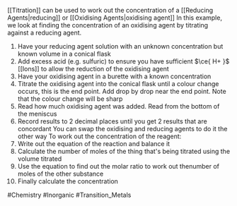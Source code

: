 [[Titration]] can be used to work out the concentration of a [[Reducing Agents|reducing]] or [[Oxidising Agents|oxidising agent]]
In this example, we look at finding the concentration of an oxidising agent by titrating against a reducing agent. 
1. Have your reducing agent solution with an unknown concentration but known volume in a conical flask
2. Add excess acid (e.g. sulfuric) to ensure you have sufficient $\ce{ H+ }$ [[Ions]] to allow the reduction of the oxidising agent
3. Have your oxidising agent in a burette with a known concentration
4. Titrate the oxidising agent into the conical flask until a colour change occurs, this is the end point. Add drop by drop near the end point. Note that the colour change will be sharp
5. Read how much oxidising agent was added. Read from the bottom of the meniscus
6. Record results to 2 decimal places until you get 2 results that are concordant
You can swap the oxidising and reducing agents to do it the other way
To work out the concentration of the reagent:
1. Write out the equation of the reaction and balance it
2. Calculate the number of moles of the thing that's being titrated using the volume titrated
3. Use the equation to find out the molar ratio to work out thenumber of moles of the other substance
4. Finally calculate the concentration

#Chemistry #Inorganic #Transition_Metals 